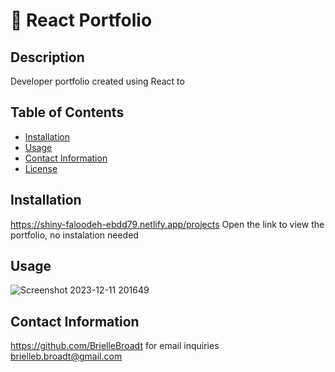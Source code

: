 #  🍿 React Portfolio
  
## Description

Developer portfolio created using React to 


## Table of Contents

* [Installation](#installation)<br>
* [Usage](#usage)<br>
* [Contact Information](#contact-information)<br>
* [License](#license)





## Installation
https://shiny-faloodeh-ebdd79.netlify.app/projects
Open the link to view the portfolio, no instalation needed


## Usage
![Screenshot 2023-12-11 201649](https://github.com/BrielleBroadt/React-Portfolio/assets/135186013/8e058540-368c-4a0d-a403-01d9b92bc70c)

## Contact Information
https://github.com/BrielleBroadt
for email inquiries brielleb.broadt@gmail.com


